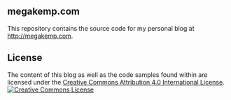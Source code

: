 ## megakemp.com

This repository contains the source code for my personal blog at http://megakemp.com.

## License

The content of this blog as well as the code samples found within are licensed under the [Creative Commons Attribution 4.0 International License](http://creativecommons.org/licenses/by/4.0/deed.en_US). <a rel="license" href="http://creativecommons.org/licenses/by/4.0/deed.en_US"><img alt="Creative Commons License" style="border-width:0" src="http://i.creativecommons.org/l/by/4.0/80x15.png" /></a>
